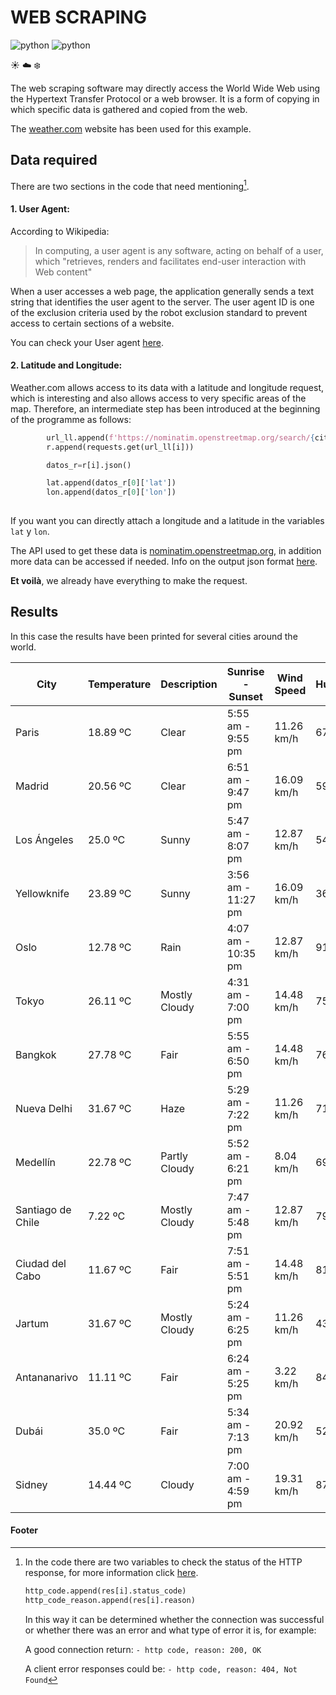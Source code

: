 # WEB SCRAPING
![python](https://img.shields.io/badge/Python-blueviolet?style=plastic&logo=python&logoColor=FFD43B)
![python](https://img.shields.io/badge/WebScraping-red?style=plastic)

:sunny: :cloud: :snowflake:

The web scraping software may directly access the World Wide Web using the Hypertext Transfer Protocol or a web browser. It is a form of copying in which specific data is gathered and copied from the web.

The [weather.com](https://weather.com/) website has been used for this example.

## Data required
There are two sections in the code that need mentioning[^note].

#### 1. User Agent:
According to Wikipedia: 
> In computing, a user agent is any software, acting on behalf of a user, which "retrieves, renders and facilitates end-user interaction with Web content"

When a user accesses a web page, the application generally sends a text string that identifies the user agent to the server. The user agent ID is one of the exclusion criteria used by the robot exclusion standard to prevent access to certain sections of a website.

You can check your User agent [here](https://www.whatismybrowser.com/es/detect/what-is-my-user-agent/).

#### 2. Latitude and Longitude:
Weather.com allows access to its data with a latitude and longitude request, which is interesting and also allows access to very specific areas of the map.
Therefore, an intermediate step has been introduced at the beginning of the programme as follows:
```python
        url_ll.append(f'https://nominatim.openstreetmap.org/search/{city[i]}?format=json')
        r.append(requests.get(url_ll[i]))

        datos_r=r[i].json()

        lat.append(datos_r[0]['lat'])
        lon.append(datos_r[0]['lon'])
        
```

If you want you can directly attach a longitude and a latitude in the variables `lat` y `lon`.

The API used to get these data is [nominatim.openstreetmap.org](https://nominatim.openstreetmap.org/), in addition more data can be accessed if needed. Info on the output json format [here](https://nominatim.org/release-docs/develop/api/Search/).

**Et voilà**, we already have everything to make the request.

## Results

In this case the results have been printed for several cities around the world.

| City              | Temperature   | Description   | Sunrise - Sunset   | Wind Speed   | Humidity   | UV Index   | Measurement Time   |
|-------------------|---------------|---------------|--------------------|--------------|------------|------------|--------------------|
| Paris             | 18.89 ºC      | Clear         | 5:55 am - 9:55 pm  | 11.26 km/h   | 67%        | 0 of 10    | 1:19 am CEST       |
| Madrid            | 20.56 ºC      | Clear         | 6:51 am - 9:47 pm  | 16.09 km/h   | 59%        | 0 of 10    | 1:18 am CEST       |
| Los Ángeles       | 25.0 ºC       | Sunny         | 5:47 am - 8:07 pm  | 12.87 km/h   | 54%        | 5 of 10    | 4:14 pm PDT        |
| Yellowknife       | 23.89 ºC      | Sunny         | 3:56 am - 11:27 pm | 16.09 km/h   | 36%        | 3 of 10    | 5:18 pm MDT        |
| Oslo              | 12.78 ºC      | Rain          | 4:07 am - 10:35 pm | 12.87 km/h   | 91%        | 0 of 10    | 1:25 am CEST       |
| Tokyo             | 26.11 ºC      | Mostly Cloudy | 4:31 am - 7:00 pm  | 14.48 km/h   | 75%        | 4 of 10    | 8:21 am JST        |
| Bangkok           | 27.78 ºC      | Fair          | 5:55 am - 6:50 pm  | 14.48 km/h   | 76%        | 0 of 10    | 6:23 am ICT        |
| Nueva Delhi       | 31.67 ºC      | Haze          | 5:29 am - 7:22 pm  | 11.26 km/h   | 71%        | 0 of 10    | 4:54 am IST        |
| Medellín          | 22.78 ºC      | Partly Cloudy | 5:52 am - 6:21 pm  | 8.04 km/h    | 69%        | 0 of 10    | 6:18 pm COT        |
| Santiago de Chile | 7.22 ºC       | Mostly Cloudy | 7:47 am - 5:48 pm  | 12.87 km/h   | 79%        | 0 of 10    | 7:20 pm CLT        |
| Ciudad del Cabo   | 11.67 ºC      | Fair          | 7:51 am - 5:51 pm  | 14.48 km/h   | 81%        | 0 of 10    | 1:17 am SAST       |
| Jartum            | 31.67 ºC      | Mostly Cloudy | 5:24 am - 6:25 pm  | 11.26 km/h   | 43%        | 0 of 10    | 1:25 am CAT        |
| Antananarivo      | 11.11 ºC      | Fair          | 6:24 am - 5:25 pm  | 3.22 km/h    | 84%        | 0 of 10    | 2:28 am EAT        |
| Dubái             | 35.0 ºC       | Fair          | 5:34 am - 7:13 pm  | 20.92 km/h   | 52%        | 0 of 10    | 3:18 am GST        |
| Sidney            | 14.44 ºC      | Cloudy        | 7:00 am - 4:59 pm  | 19.31 km/h   | 87%        | 0 of 10    | 9:21 am AEST       |


#### Footer
[^note]: 
    In the code there are two variables to check the status of the HTTP response, for more information click [here](https://developer.mozilla.org/es/docs/Web/HTTP/Status).

    ```python
    http_code.append(res[i].status_code)
    http_code_reason.append(res[i].reason)

    ```

    In this way it can be determined whether the connection was successful or whether there was an error and what type of error it is, for example:

    A good connection return:
    `- http code, reason: 200, OK`

    A client error responses could be:
    `- http code, reason: 404, Not Found`


